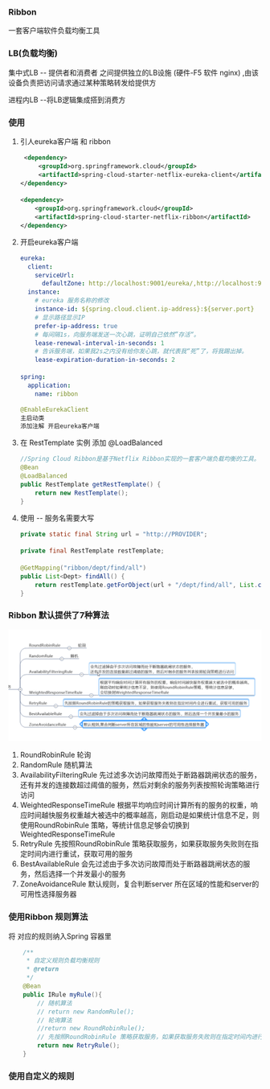 ### Ribbon 

一套客户端软件负载均衡工具

### LB(负载均衡)

集中式LB   -- 提供者和消费者 之间提供独立的LB设施 (硬件-F5 软件 nginx)  ,由该设备负责把访问请求通过某种策略转发给提供方

进程内LB --将LB逻辑集成搭到消费方

### 使用

1. 引人eureka客户端 和 ribbon

   ```xml
    <dependency>
        <groupId>org.springframework.cloud</groupId>
        <artifactId>spring-cloud-starter-netflix-eureka-client</artifactId>
   </dependency>
   
   <dependency>
       <groupId>org.springframework.cloud</groupId>
       <artifactId>spring-cloud-starter-netflix-ribbon</artifactId>
   </dependency>
   ```

   

2. 开启eureka客户端

   ```yml
   eureka:
     client:
       serviceUrl:
         defaultZone: http://localhost:9001/eureka/,http://localhost:9002/eureka/,http://localhost:9003/eureka/
     instance:
       # eureka 服务名称的修改
       instance-id: ${spring.cloud.client.ip-address}:${server.port}
       # 显示路径显示IP
       prefer-ip-address: true
       # 每间隔1s，向服务端发送一次心跳，证明自己依然”存活“。
       lease-renewal-interval-in-seconds: 1
       # 告诉服务端，如果我2s之内没有给你发心跳，就代表我“死”了，将我踢出掉。
       lease-expiration-duration-in-seconds: 2
   
   spring:
     application:
       name: ribbon
   ```

   

   ```java
   @EnableEurekaClient
   主启动类
   添加注解 开启eureka客户端   
   ```

3. 在 RestTemplate 实例 添加 @LoadBalanced

   ```java
   //Spring Cloud Ribbon是基于Netflix Ribbon实现的一套客户端负载均衡的工具。
   @Bean
   @LoadBalanced
   public RestTemplate getRestTemplate() {
       return new RestTemplate();
   }
   ```

4. 使用 -- 服务名需要大写

   ```java
   private static final String url = "http://PROVIDER";
   
   private final RestTemplate restTemplate;
   
   @GetMapping("ribbon/dept/find/all")
   public List<Dept> findAll() {
       return restTemplate.getForObject(url + "/dept/find/all", List.class);
   }
   ```

   

### Ribbon 默认提供了7种算法

![](img\20200106223028.png)

1. RoundRobinRule 轮询
2. RandomRule 随机算法
3. AvailabilityFilteringRule 先过滤多次访问故障而处于断路器跳闸状态的服务，还有并发的连接数超过阈值的服务，然后对剩余的服务列表按照轮询策略进行访问
4. WeightedResponseTimeRule 根据平均响应时间计算所有的服务的权重，响应时间越快服务权重越大被选中的概率越高，刚启动是如果统计信息不足，则使用RoundRobinRule 策略，等统计信息足够会切换到 WeightedResponseTimeRule  
5. RetryRule 先按照RoundRobinRule 策略获取服务，如果获取服务失败则在指定时间内进行重试，获取可用的服务
6. BestAvailableRule 会先过滤由于多次访问故障而处于断路器跳闸状态的服务，然后选择一个并发最小的服务
7. ZoneAvoidanceRule 默认规则，复合判断server 所在区域的性能和server的可用性选择服务器

### 使用Ribbon 规则算法

将 对应的规则纳入Spring 容器里

```java
 	/**
     * 自定义规则负载均衡规则
     * @return
     */
    @Bean
    public IRule myRule(){
        // 随机算法
        // return new RandomRule();
        // 轮询算法
        //return new RoundRobinRule();
		// 先按照RoundRobinRule 策略获取服务，如果获取服务失败则在指定时间内进行重试，获取可用的服务
        return new RetryRule();
    }
```



### 使用自定义的规则





